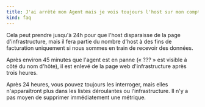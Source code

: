 ```yaml
---
title: J'ai arrêté mon Agent mais je vois toujours l'host sur mon compte Datadog. 
kind: faq
---
```


Cela peut prendre jusqu'à 24h pour que l'host disparaisse de la page d'infrastructure, mais il fera partie du nombre d'host à des fins de facturation uniquement si nous sommes en train de recevoir des données.

Après environ 45 minutes que l'agent est en panne (« ??? » est visible à côté du nom d'hôte), il est enlevé de la page web d'infrastructure après trois heures.

Après 24 heures, vous pouvez toujours les interroger, mais elles n'apparaîtront plus dans les listes déroulantes ou l'infrastructure. Il n'y a pas moyen de supprimer immédiatement une métrique.